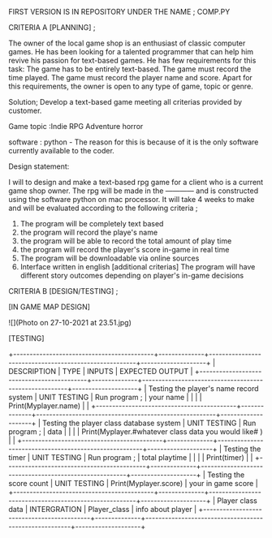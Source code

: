 FIRST VERSION IS IN REPOSITORY UNDER THE NAME ; COMP.PY

CRITERIA A [PLANNING] ;

The owner of the local game shop is an enthusiast of classic computer games. He has been looking for a talented programmer that can help him revive his passion for text-based games. He has few requirements for this task:
The game has to be entirely text-based. The game must record the time played. The game must record the player name and score. Apart for this requirements, the owner is open to any type of game, topic or genre.

Solution; Develop a text-based game meeting all criterias provided by customer.

Game topic :Indie RPG Adventure horror

software : python - The reason for this is because of it is the only software currently available to the coder.

Design statement:

I will to design and make a text-based rpg game for a client who is a current game shop owner. The rpg will be made in the ———— and is constructed using the software python on mac processor. It will take 4 weeks to make and will be evaluated according to the following criteria ;

1. The program will be completely text based
2. the program will record the playe's name
3. the program will be able to record the total amount of play time
4. the program will record the player's score in-game in real time
5. The program will be downloadable via online sources
6. Interface written in english
[additional criterias] The program will have different story outcomes depending on player's in-game decisions 


CRITERIA B [DESIGN/TESTING] ; 

[IN GAME MAP DESIGN]

![](Photo on 27-10-2021 at 23.51.jpg) 

[TESTING]

+-------------------------------------------+--------------+-------------------------------------------------------+--------------------+
|           DESCRIPTION                     |   TYPE       |   INPUTS                                              |  EXPECTED OUTPUT   |
+-------------------------------------------+--------------+-------------------------------------------------------+--------------------+
| Testing the player's name record system   | UNIT TESTING | Run program ;                                         | your name          |
|                                           |              | Print(Myplayer.name)                                  |                    |
+-------------------------------------------+--------------+-------------------------------------------------------+--------------------+
| Testing the player class database system  | UNIT TESTING | Run program ;                                         | data               |
|                                           |              | Print(Myplayer.#whatever class data you would like# ) |                    |
+-------------------------------------------+--------------+-------------------------------------------------------+--------------------+
| Testing the timer                         | UNIT TESTING | Run program ;                                         | total playtime     |
|                                           |              | Print(timer)                                          |                    |
+-------------------------------------------+--------------+-------------------------------------------------------+--------------------+
| Testing the score count                   | UNIT TESTING | Print(Myplayer.score)                                 | your in game score |
+-------------------------------------------+--------------+-------------------------------------------------------+--------------------+
| Player class data                         | INTERGRATION | Player_class                                          | info about player  |
+-------------------------------------------+--------------+-------------------------------------------------------+--------------------+

